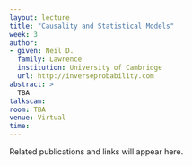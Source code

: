 ```yaml
---
layout: lecture
title: "Causality and Statistical Models"
week: 3
author:
- given: Neil D.
  family: Lawrence
  institution: University of Cambridge
  url: http://inverseprobability.com
abstract: >
  TBA
talkscam:
room: TBA
venue: Virtual
time:
---
```


Related publications and links will appear here.
